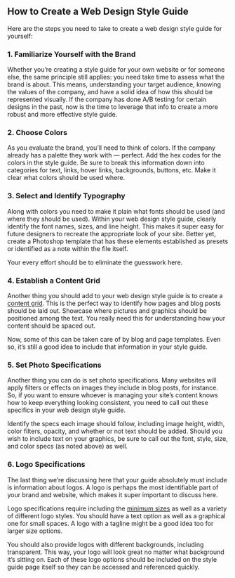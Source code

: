 ## How to Create a Web Design Style Guide

Here are the steps you need to take to create a web design style guide for yourself:

### 1. Familiarize Yourself with the Brand

Whether you’re creating a style guide for your own website or for someone else, the same principle still applies: you need take time to assess what the brand is about. This means, understanding your target audience, knowing the values of the company, and have a solid idea of how this should be represented visually. If the company has done A/B testing for certain designs in the past, now is the time to leverage that info to create a more robust and more effective style guide.

### 2. Choose Colors

As you evaluate the brand, you’ll need to think of colors. If the company already has a palette they work with — perfect. Add the hex codes for the colors in the style guide. Be sure to break this information down into categories for text, links, hover links, backgrounds, buttons, etc. Make it clear what colors should be used where.

### 3. Select and Identify Typography

Along with colors you need to make it plain what fonts should be used (and where they should be used). Within your web design style guide, clearly identify the font names, sizes, and line height. This makes it super easy for future designers to recreate the appropriate look of your site. Better yet, create a Photoshop template that has these elements established as presets or identified as a note within the file itself.

Your every effort should be to eliminate the guesswork here.

### 4. Establish a Content Grid

Another thing you should add to your web design style guide is to create a [content grid](https://uxdesign.cc/all-you-need-to-know-about-style-guide-9513ebf50b46). This is the perfect way to identify how pages and blog posts should be laid out. Showcase where pictures and graphics should be positioned among the text. You really need this for understanding how your content should be spaced out.

Now, some of this can be taken care of by blog and page templates. Even so, it’s still a good idea to include that information in your style guide.

### 5. Set Photo Specifications

Another thing you can do is set photo specifications. Many websites will apply filters or effects on images they include in blog posts, for instance. So, if you want to ensure whoever is managing your site’s content knows how to keep everything looking consistent, you need to call out these specifics in your web design style guide.

Identify the specs each image should follow, including image height, width, color filters, opacity, and whether or not text should be added. Should you wish to include text on your graphics, be sure to call out the font, style, size, and color specs (as noted above) as well.

### 6. Logo Specifications

The last thing we’re discussing here that your guide absolutely must include is information about logos. A logo is perhaps the most identifiable part of your brand and website, which makes it super important to discuss here.

Logo specifications require including the [minimum sizes](https://www.smashingmagazine.com/2010/07/designing-style-guidelines-for-brands-and-websites/) as well as a variety of different logo styles. You should have a text option as well as a graphical one for small spaces. A logo with a tagline might be a good idea too for larger size options.

You should also provide logos with different backgrounds, including transparent. This way, your logo will look great no matter what background it’s sitting on. Each of these logo options should be included on the style guide page itself so they can be accessed and referenced quickly.